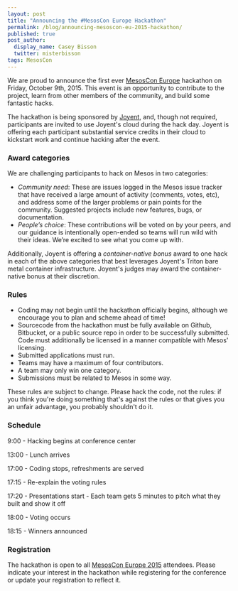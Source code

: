 ```yaml
---
layout: post
title: "Announcing the #MesosCon Europe Hackathon"
permalink: /blog/announcing-mesoscon-eu-2015-hackathon/
published: true
post_author:
  display_name: Casey Bisson
  twitter: misterbisson
tags: MesosCon
---
```


We are proud to announce the first ever [MesosCon Europe](http://events.linuxfoundation.org/events/mesoscon-europe) hackathon on Friday, October 9th, 2015. This event is an opportunity to contribute to the project, learn from other members of the community, and build some fantastic hacks.

The hackathon is being sponsored by [Joyent](https://www.joyent.com/), and, though not required, participants are invited to use Joyent's cloud during the hack day. Joyent is offering each participant substantial service credits in their cloud to kickstart work and continue hacking after the event.

### Award categories

We are challenging participants to hack on Mesos in two categories:

- _Community need_: These are issues logged in the Mesos issue tracker that have received a large amount of activity (comments, votes, etc), and address some of the larger problems or pain points for the community. Suggested projects include new features, bugs, or documentation.
- _People’s choice_: These contributions will be voted on by your peers, and our guidance is intentionally open-ended so teams will run wild with their ideas. We’re excited to see what you come up with.

Additionally, Joyent is offering a _container-native bonus_ award to one hack in each of the above categories that best leverages Joyent's Triton bare metal container infrastructure. Joyent's judges may award the container-native bonus at their discretion.

### Rules

- Coding may not begin until the hackathon officially begins, although we encourage you to plan and scheme ahead of time!
- Sourcecode from the hackathon must be fully available on Github, Bitbucket, or a public source repo in order to be successfully submitted. Code must additionally be licensed in a manner compatible with Mesos' licensing.
- Submitted applications must run.
- Teams may have a maximum of four contributors.
- A team may only win one category.
- Submissions must be related to Mesos in some way.

These rules are subject to change. Please hack the code, not the rules: if you think you're doing something that's against the rules or that gives you an unfair advantage, you probably shouldn't do it.

### Schedule

9:00 - Hacking begins at conference center

13:00 - Lunch arrives

17:00 - Coding stops, refreshments are served

17:15 - Re-explain the voting rules

17:20 - Presentations start - Each team gets 5 minutes to pitch what they built and show it off

18:00 - Voting occurs

18:15 - Winners announced

### Registration

The hackathon is open to all [MesosCon Europe 2015](http://events.linuxfoundation.org/events/mesoscon-europe) attendees. Please indicate your interest in the hackathon while registering for the conference or update your registration to reflect it.
